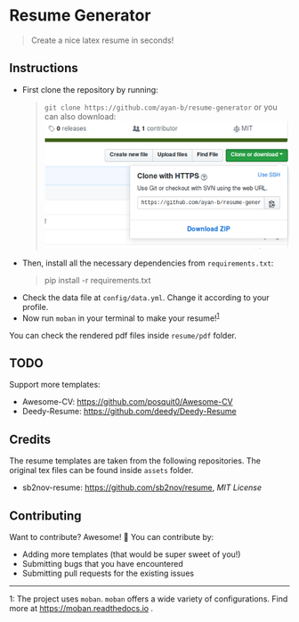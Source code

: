 # Resume Generator

> Create a nice latex resume in seconds!

## Instructions

- First clone the repository by running:
  > `git clone https://github.com/ayan-b/resume-generator`
  or you can also download:  
  ![screenshot](./screenshot.png)
- Then, install all the necessary dependencies from `requirements.txt`:
  > pip install -r requirements.txt
- Check the data file at `config/data.yml`. Change it according to your profile.
- Now run `moban` in your terminal to make your resume!<sup>[1](#moban_footnote)</sup>

You can check the rendered pdf files inside `resume/pdf` folder.

## TODO

Support more templates:
- Awesome-CV: https://github.com/posquit0/Awesome-CV
- Deedy-Resume: https://github.com/deedy/Deedy-Resume

## Credits

The resume templates are taken from the following repositories. The original tex
files can be found inside `assets` folder.
- sb2nov-resume: https://github.com/sb2nov/resume, _MIT License_

## Contributing

Want to contribute? Awesome! :tada: You can contribute by:
- Adding more templates (that would be super sweet of you!)
- Submitting bugs that you have encountered
- Submitting pull requests for the existing issues

<hr>

<a name="moban_footnote">1</a>: The project uses `moban`. `moban` offers a wide variety of configurations.
Find more at https://moban.readthedocs.io .
